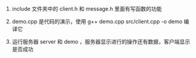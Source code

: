 1. include 文件夹中的 client.h 和 message.h 里面有写函数的功能

2. demo.cpp 是代码的演示，使用 g++ demo.cpp src/client.cpp -o demo 编译它

3. 运行服务器 server 和 demo ，服务器显示进行的操作还有数据，客户端显示是否成功